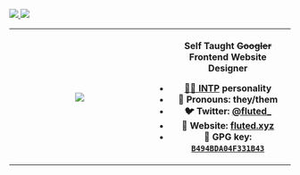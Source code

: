 <p>
</p>
<a href="https://github.com/anuraghazra/github-readme-stats">
  <img align="centre"
    src="https://github-readme-stats.vercel.app/api?username=fluteds&count_private=true&show_icons=true&include_all_commits=true&hide_title=true&hide_border=true" />
</a>
<a href="https://github.com/anuraghazra/github-readme-stats">
  <img align="centre"
    src="https://github-readme-stats.vercel.app/api/top-langs/?username=fluteds&hide_title=true&layout=compact&langs_count=10&hide_border=true&exclude_repo=tf2" />
</a>
</p>

<table>
  <tr>
    <th width="50%">
      <p><a href="https://discord.com/users/209284513879162880"><img
            src="https://lanyard-profile-readme.vercel.app/api/209284513879162880?theme=light">
    <th width="50%">
      <ul>
        <p><a title="about"></a>Self Taught <del>Googler</del> Frontend Website Designer</p>
          <li><a href="https://www.16personalities.com/intp-personality">👩‍🔬 INTP</a> personality</li>
          <li>🧃 Pronouns: they/them</li>
          <li>🐦 Twitter: <a href="https://twitter.com/fluted_">@fluted_</a></li>
          <li>💌 Website: <a href="https://fluted.xyz">fluted.xyz</a></li>
          <li>🔑 GPG key: <a href="https://github.com/fluteds.gpg"><code>B494BDA04F331B43</code></a></li>
      </ul>
</table>
